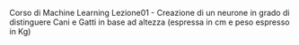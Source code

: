 Corso di Machine Learning
Lezione01 - Creazione di un neurone in grado di distinguere Cani e Gatti in base ad altezza (espressa in cm e peso espresso in Kg)
 
